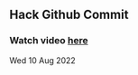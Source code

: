 
 ## Hack Github Commit 
 ### Watch video <a href="https://www.youtube.com">here</a> 
 Wed 10 Aug 2022 
